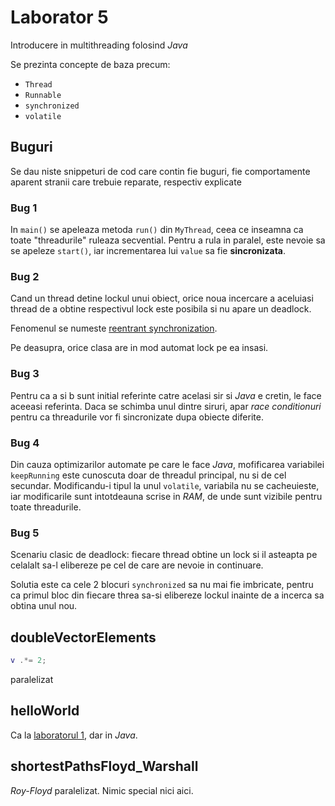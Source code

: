 # Laborator 5
Introducere in multithreading folosind _Java_

Se prezinta concepte de baza precum:
- `Thread`
- `Runnable`
- `synchronized`
- `volatile`

## Buguri
Se dau niste snippeturi de cod care contin fie buguri, fie comportamente aparent
stranii care trebuie reparate, respectiv explicate

### Bug 1
In `main()` se apeleaza metoda `run()` din `MyThread`, ceea ce inseamna ca toate
"threadurile" ruleaza secvential. Pentru a rula in paralel, este nevoie sa se
apeleze `start()`, iar incrementarea lui `value` sa fie **sincronizata**.

### Bug 2
Cand un thread detine lockul unui obiect, orice noua incercare a aceluiasi
thread de a obtine respectivul lock este posibila si nu apare un deadlock.

Fenomenul se numeste [reentrant synchronization](https://docs.oracle.com/javase/tutorial/essential/concurrency/locksync.html).

Pe deasupra, orice clasa are in mod automat lock pe ea insasi.

### Bug 3
Pentru ca a si b sunt initial referinte catre acelasi sir si _Java_ e cretin,
le face aceeasi referinta. Daca se schimba unul dintre siruri, apar
_race conditionuri_ pentru ca threadurile vor fi sincronizate dupa obiecte
diferite.

### Bug 4
Din cauza optimizarilor automate pe care le face _Java_, mofificarea variabilei
`keepRunning` este cunoscuta doar de threadul principal, nu si de cel secundar.
Modificandu-i tipul la unul `volatile`, variabila nu se cacheuieste, iar
modificarile sunt intotdeauna scrise in _RAM_, de unde sunt vizibile pentru
toate threadurile.

### Bug 5
Scenariu clasic de deadlock: fiecare thread obtine un lock si il asteapta pe
celalalt sa-l elibereze pe cel de care are nevoie in continuare.

Solutia este ca cele 2 blocuri `synchronized` sa nu mai fie imbricate, pentru
ca primul bloc din fiecare threa sa-si elibereze lockul inainte de a incerca sa
obtina unul nou.

## doubleVectorElements
```matlab
v .*= 2;
```
paralelizat

## helloWorld
Ca la [laboratorul 1](https://github.com/teodutu/APD/blob/master/Laboratoare/Lab1/helloWorld.c), dar in _Java_.

## shortestPathsFloyd_Warshall
_Roy-Floyd_ paralelizat. Nimic special nici aici.